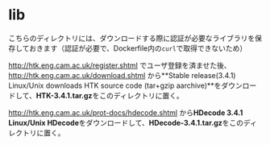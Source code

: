 # lib
こちらのディレクトリには、ダウンロードする際に認証が必要なライブラリを保存しておきます（認証が必要で、Dockerfile内の`curl`で取得できないため）

http://htk.eng.cam.ac.uk/register.shtml でユーザ登録を済ませた後、 http://htk.eng.cam.ac.uk/download.shtml から**Stable release(3.4.1) Linux/Unix downloads HTK source code (tar+gzip aarchive)**をダウンロードして、**HTK-3.4.1.tar.gz**をこのディレクトリに置く。

http://htk.eng.cam.ac.uk/prot-docs/hdecode.shtml から**HDecode 3.4.1 Linux/Unix HDecode**をダウンロードして、**HDecode-3.4.1.tar.gz**をこのディレクトリに置く。
